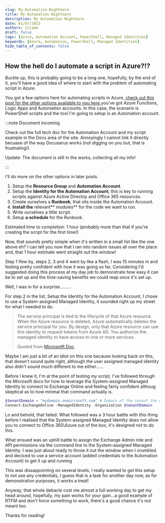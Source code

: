 ```yaml
---
slug: My-Automation-Nightmare
title: My Automation Nightmare
description: My Automation Nightmare
date: 01/07/2023
authors: itjamm
draft: false
tags: [Azure, Automation Account, PowerShell, Managed Identities]
keywords: [Azure, Automation, PowerShell, Managed Identities]
hide_table_of_contents: false
---
```


## How the hell do I automate a script in Azure?!?

Buckle up, this is probably going to be a long one, hopefully, by the end of it, you'll have a good idea of where to start with the problem of automating script in Azure.
<!--truncate-->
You got a few options here for automating scripts in Azure, [check out this post for the other options available to you here](../blog//dec-2022/../../Dec-2022/What%20is%20Automation%20in%20Azure.md),you've got Azure Functions, Logic Apps and Automation accounts. In this case, the scenario is PowerShell scripts and the tool I'm going to setup is an Automation account.

:::note Document incoming

Check out the full tech doc for the Automation Account and my script example in the Docs area of the site. Annoyingly I cannot link it directly becuase of the way Docusarus works (not digging on you but, that is frustrating!).

Update: The document is still in the works, collecting all my info!

:::

I'll do more on the other options in later posts.

1. Setup the **Resource Group** and **Automation Account**.
2. Setup the **Identity for the Automation Account**, this is key to running scripts against Azure Active Directoy and Office 365 resources.
3. Create ourselves a **Runbook**, that sits inside the Automation Account.
4. **Install the** relevant** modules** for the code we want to run.
5. Write ourselves a little script.
6. Setup **a schedule** for the Runbook.

Estimated time to completion: 1 hour (probably more than that if you're creating the script for the first time!)

Now, that sounds pretty simple when it's written in a small list like the one above eh? I can tell you now that I ran into random issues all over the place and, that 1 hour estimate went straight out the window!

Step 1 flew by, steps 2, 3 and 4 went by like a flash, I was 15 minutes in and feeling pretty confident with how it was going so far. Considering I'd suggested doing this process at my day job to demonstrate how easy it can be to set up and the time-saving benefits we could reap once it's set up.

Well, I was in for a surprise.........

For step 2 in the list, Setup the Identity for the Automation Account, I chose to use a System-assigned Managed Identity, it sounded right up my street for what I needed to do.

> The service principal is tied to the lifecycle of that Azure resource. When the Azure resource is deleted, Azure automatically deletes the service principal for you.
> By design, only that Azure resource can use this identity to request tokens from Azure AD.
> You authorize the managed identity to have access to one or more services.
>
> Quoted from [Microsotft Doc](https://learn.microsoft.com/en-us/azure/active-directory/managed-identities-azure-resources/overview#managed-identity-types).

Maybe I am just a bit of an idiot on this one because looking back on this, that doesn't sound quite right, although the user assigned managed identity also didn't sound much different to me either......

Before I knew it, I'm at the point of testing my script, I've followed through the Microsoft docs for how to leverage the System-assigned Managed Identity to connect to Exchange Online and feeling fairly confident althoug skeptical as to 
how minmal that command actually is.

```powershell
$tenantDomain = "mydomain.onmicrosoft.com" # Domain of the tenant the managed identity belongs to 
Connect-ExchangeOnline -ManagedIdentity -Organization $tenantDomain
```
Lo and behold, that failed. What followed was a 3 hour battle with this thing before I realised that the System-assigned Managed Identity does not allow you to connect to Office 365\Azure out of the box, it's designed not to do this.

What ensued was an uphill battle to assign the Exchange Admin role and API permissions via the command line to the System-assigned Managed Identity. I was just about ready to throw it out the window when I crumbled and deciced to use a service account (added credentials to the Automation Account) to get it up and running

This was dissappointing on several levels, I really wanted to get this setup to not use any credentials, I guess that is a task for another day now, as for demonstration purposes, it works a treat!

Anyway, that whole debacle cost me almost a full working day to get my head around, hopefully, my pain works for your gain...a good example of RTFM and don't force something to work, there's a good chance it's not meant too.

Thanks for reading!